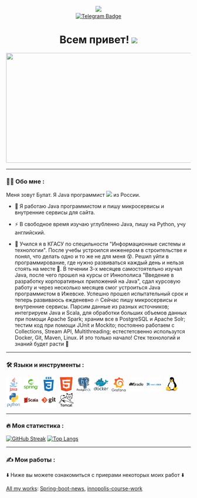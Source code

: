<div id="header" align="center">
  <img src="https://media.giphy.com/media/M9gbBd9nbDrOTu1Mqx/giphy.gif" width="100"/>
</div>
<div id="badges" align="center">
  <a href="https://t.me/bIsanbirdin">
    <img src="https://img.shields.io/badge/Telegram-blue?style=for-the-badge&logo=telegram&logoColor=white" alt="Telegram Badge"/>
  </a>
  <h1>
  Всем привет!
  <img src="https://media.giphy.com/media/hvRJCLFzcasrR4ia7z/giphy.gif" width="30px"/>
</h1>
</div>
<div align="center">
  <img src="https://media.giphy.com/media/dWesBcTLavkZuG35MI/giphy.gif" width="600" height="300"/>
</div>

---

### :man_technologist: Обо мне :

Меня зовут Булат. Я Java программист <img src="https://media.giphy.com/media/WUlplcMpOCEmTGBtBW/giphy.gif" width="30"> из России.

- :telescope: Я работаю Java программистом и пишу микросервисы и внутренние сервисы для сайта.

- :zap: В свободное время изучаю углубленно Java, пишу на Python, учу английский.

- :notebook: Учился я в КГАСУ по специльности "Информационные системы и технологии". После учебы устроился инженером в строительстве и понял, что делать одно и то же не для меня :dizzy_face:. Решил уйти в программирование, где нужно развиваться каждый день и нельзя стоять на месте :shark:. В течении 3-х месяцев самостоятельно изучал Java, после чего прошел на курсы от Иннополиса "Введение в разработку корпоративных приложений на Java", сдал курсовую работу и через несколько месяцев смог устроиться Java программистом в Ижевске. Успешно прошел испытательный срок и теперь развиваюсь ежденевно :fire: Сейчас пишу микросервисы и внутренние сервисы. Парсим данные из разных источников; интегрируем Java и Scala, для обработки больших объемов данных при помощи Apache Spark; храним все в PostgreSQL и Apache Solr; тестим код при помощи JUnit и Mockito; постоянно работаем с Collections, Stream API, Multithreading; естестетсвенно использутся Docker, Git, Maven, Linux. И это только начало! Стек технологий и знаний будет расти :100:
---

### :hammer_and_wrench: Языки и инструменты :

<div>
  <img src="https://github.com/devicons/devicon/blob/master/icons/java/java-original-wordmark.svg" title="Java" alt="Java" width="40" height="40"/>&nbsp;
  <img src="https://github.com/devicons/devicon/blob/master/icons/spring/spring-original-wordmark.svg" title="Spring" alt="Spring" width="40" height="40"/>&nbsp;
  <img src="https://github.com/devicons/devicon/blob/master/icons/css3/css3-plain-wordmark.svg"  title="CSS3" alt="CSS" width="40" height="40"/>&nbsp;
  <img src="https://github.com/devicons/devicon/blob/master/icons/html5/html5-original.svg" title="HTML5" alt="HTML" width="40" height="40"/>&nbsp;
  <img src="https://github.com/devicons/devicon/blob/master/icons/postgresql/postgresql-original-wordmark.svg" title="PostgreSQL"  alt="PostgreSQL" width="40" height="40"/>&nbsp;
  <img src="https://github.com/devicons/devicon/blob/master/icons/docker/docker-original-wordmark.svg" title="Docker"  alt="Docker" width="40" height="40"/>&nbsp;
  <img src="https://github.com/devicons/devicon/blob/master/icons/grafana/grafana-original-wordmark.svg" title="Grafana"  alt="Grafana" width="40" height="40"/>&nbsp;
  <img src="https://github.com/devicons/devicon/blob/master/icons/gradle/gradle-plain-wordmark.svg" title="Gradle"  alt="Gradle" width="40" height="40"/>&nbsp;
  <img src="https://github.com/devicons/devicon/blob/master/icons/intellij/intellij-original-wordmark.svg" title="IntellijIDEA"  alt="IntellijIDEA" width="40" height="40"/>&nbsp;
  <img src="https://github.com/devicons/devicon/blob/master/icons/linux/linux-original.svg" title="Linux"  alt="Linux" width="40" height="40"/>&nbsp;
  <img src="https://github.com/devicons/devicon/blob/master/icons/python/python-original-wordmark.svg" title="Python"  alt="Python" width="40" height="40"/>&nbsp;
  <img src="https://github.com/devicons/devicon/blob/master/icons/scala/scala-original-wordmark.svg" title="Scala"  alt="Scala" width="40" height="40"/>&nbsp;
  <img src="https://github.com/devicons/devicon/blob/master/icons/git/git-original-wordmark.svg" title="Git" **alt="Git" width="40" height="40"/>&nbsp;
  <img src="https://github.com/devicons/devicon/blob/master/icons/tomcat/tomcat-line-wordmark.svg" title="Tomcat" **alt="Tomcat" width="40" height="40"/>&nbsp;
</div>

---

### :fire: Моя статистика :

[![GitHub Streak](http://github-readme-streak-stats.herokuapp.com?user=bisanbirdin&theme=dark)](https://git.io/streak-stats)
[![Top Langs](https://github-readme-stats.vercel.app/api/top-langs/?username=bisanbirdin&layout=compact)](https://github.com/anuraghazra/github-readme-stats)

---

### :writing_hand: Мои работы :

:arrow_down: Ниже вы можете ознакомиться с приерами некоторых моих работ :arrow_down:

[All my works](https://github.com/bisanbirdin/myProgect): [Spring-boot-news](https://github.com/bisanbirdin/myProgect/tree/main/Spring-boot-news), [innopolis-course-work](https://github.com/bisanbirdin/myProgect/tree/main/Innopolis-course-work)

